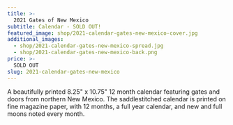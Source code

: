 ```yaml
---
title: >-
  2021 Gates of New Mexico
subtitle: Calendar - SOLD OUT!
featured_image: shop/2021-calendar-gates-new-mexico-cover.jpg
additional_images:
  - shop/2021-calendar-gates-new-mexico-spread.jpg
  - shop/2021-calendar-gates-new-mexico-back.png
price: >-
  SOLD OUT
slug: 2021-calendar-gates-new-mexico
---
```


A beautifully printed 8.25" x 10.75" 12 month calendar featuring gates and doors from northern New Mexico. The saddlestitched calendar is printed on fine magazine paper, with 12 months, a full year calendar, and new and full moons noted every month.
